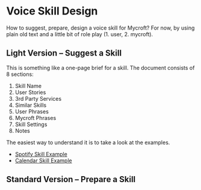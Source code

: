 # Voice Skill Design
How to suggest, prepare, design a voice skill for Mycroft? For now, by using plain old text and a little bit of role play (1. user, 2. mycroft).

## Light Version – Suggest a Skill
This is something like a one-page brief for a skill. The document consists of 8 sections:
1. Skill Name
2. User Stories
3. 3rd Party Services
4. Similar Skills
5. User Phrases
6. Mycroft Phrases
7. Skill Settings
8. Notes

The easiest way to understand it is to take a look at the examples.
- [Spotify Skill Example](https://community.mycroft.ai/t/music-spotify/2960)
- [Calendar Skill Example](https://community.mycroft.ai/t/productivity-calendar-skill/3788)

## Standard Version – Prepare a Skill
